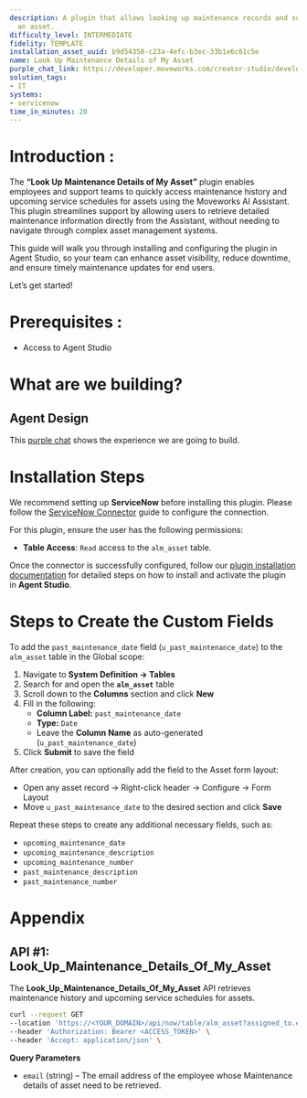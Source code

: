```yaml
---
description: A plugin that allows looking up maintenance records and schedules for
  an asset.
difficulty_level: INTERMEDIATE
fidelity: TEMPLATE
installation_asset_uuid: b9d54358-c23a-4efc-b3ec-33b1e6c61c5e
name: Look Up Maintenance Details of My Asset
purple_chat_link: https://developer.moveworks.com/creator-studio/developer-tools/purple-chat/?conversation=%7B%22startTimestamp%22%3A%2211%3A43+AM%22%2C%22messages%22%3A%5B%7B%22parts%22%3A%5B%7B%22richText%22%3A%22%3Cp%3EI+want+to+see+the+maintenance+details+for+my+assets%3C%2Fp%3E%22%7D%5D%2C%22role%22%3A%22user%22%7D%2C%7B%22parts%22%3A%5B%7B%22richText%22%3A%22%3Cp%3EI+can+help+with+that.+Here+are+the+assets+assigned+to+you+in+%3Cb%3EServiceNow%3C%2Fb%3E.+Which+one+are+you+looking+for%3F%3C%2Fp%3E%22%7D%2C%7B%22buttons%22%3A%5B%7B%22buttonText%22%3A%22MacBook+Pro+16-inch+%28C02G308QJYVW%29%22%7D%2C%7B%22buttonText%22%3A%22Dell+Monitor+U308F%22%7D%2C%7B%22buttonText%22%3A%22iPhone+14+Pro+%28F17Y53N4P2%29%22%7D%5D%7D%5D%2C%22role%22%3A%22assistant%22%7D%2C%7B%22parts%22%3A%5B%7B%22richText%22%3A%22%3Cp%3EMacBook+Pro+16-inch+%28C02G308QJYVW%29%3C%2Fp%3E%22%7D%5D%2C%22role%22%3A%22user%22%7D%2C%7B%22parts%22%3A%5B%7B%22reasoningSteps%22%3A%5B%7B%22richText%22%3A%22Searching+for+asset+%27MacBook+Pro+16-inch+%28C02G308QJYVW%29%27+in+ServiceNow.%22%2C%22status%22%3A%22success%22%7D%2C%7B%22richText%22%3A%22Fetching+maintenance+records+and+schedule.%22%2C%22status%22%3A%22success%22%7D%5D%7D%2C%7B%22richText%22%3A%22%3Cp%3EHere+are+the+maintenance+details+for+%3Cb%3EMacBook+Pro+16-inch+%28C02G308QJYVW%29%3C%2Fb%3E.%3C%2Fp%3E%3Cp%3E%3Cb%3EPast+Maintenance%3A%3C%2Fb%3E%3C%2Fp%3E%3Cul%3E%3Cli%3E%3Cb%3EAug+15%2C+2023%3A%3C%2Fb%3E+Battery+replacement+%28INC0010045%29%3C%2Fli%3E%3C%2Ful%3E%3Cp%3E%3Cb%3EUpcoming+Schedule%3A%3C%2Fb%3E%3C%2Fp%3E%3Cul%3E%3Cli%3E%3Cb%3EOct+28%2C+2024%3A%3C%2Fb%3E+Logic+board+diagnostics+%28CHG0030012%29%3C%2Fli%3E%3C%2Ful%3E%22%7D%2C%7B%22citations%22%3A%5B%7B%22citationTitle%22%3A%22MacBook+Pro+16-inch+%28C02G308QJYVW%29%22%2C%22connectorName%22%3A%22servicenow%22%7D%5D%7D%5D%2C%22role%22%3A%22assistant%22%7D%5D%7D
solution_tags:
- IT
systems:
- servicenow
time_in_minutes: 20
---
```


# **Introduction :**

The **“Look Up Maintenance Details of My Asset”** plugin enables employees and support teams to quickly access maintenance history and upcoming service schedules for assets using the Moveworks AI Assistant. This plugin streamlines support by allowing users to retrieve detailed maintenance information directly from the Assistant, without needing to navigate through complex asset management systems.

This guide will walk you through installing and configuring the plugin in Agent Studio, so your team can enhance asset visibility, reduce downtime, and ensure timely maintenance updates for end users.

Let’s get started!

# Prerequisites :

- Access to Agent Studio

# What are we building?

## **Agent Design**

This [purple chat](https://developer.moveworks.com/creator-studio/developer-tools/purple-chat/?conversation=%7B%22startTimestamp%22%3A%2211%3A43+AM%22%2C%22messages%22%3A%5B%7B%22parts%22%3A%5B%7B%22richText%22%3A%22%3Cp%3EI+want+to+see+the+maintenance+details+for+my+assets%3C%2Fp%3E%22%7D%5D%2C%22role%22%3A%22user%22%7D%2C%7B%22parts%22%3A%5B%7B%22richText%22%3A%22%3Cp%3EI+can+help+with+that.+Here+are+the+assets+assigned+to+you+in+%3Cb%3EServiceNow%3C%2Fb%3E.+Which+one+are+you+looking+for%3F%3C%2Fp%3E%22%7D%2C%7B%22buttons%22%3A%5B%7B%22buttonText%22%3A%22MacBook+Pro+16-inch+%28C02G308QJYVW%29%22%7D%2C%7B%22buttonText%22%3A%22Dell+Monitor+U308F%22%7D%2C%7B%22buttonText%22%3A%22iPhone+14+Pro+%28F17Y53N4P2%29%22%7D%5D%7D%5D%2C%22role%22%3A%22assistant%22%7D%2C%7B%22parts%22%3A%5B%7B%22richText%22%3A%22%3Cp%3EMacBook+Pro+16-inch+%28C02G308QJYVW%29%3C%2Fp%3E%22%7D%5D%2C%22role%22%3A%22user%22%7D%2C%7B%22parts%22%3A%5B%7B%22reasoningSteps%22%3A%5B%7B%22richText%22%3A%22Searching+for+asset+%27MacBook+Pro+16-inch+%28C02G308QJYVW%29%27+in+ServiceNow.%22%2C%22status%22%3A%22success%22%7D%2C%7B%22richText%22%3A%22Fetching+maintenance+records+and+schedule.%22%2C%22status%22%3A%22success%22%7D%5D%7D%2C%7B%22richText%22%3A%22%3Cp%3EHere+are+the+maintenance+details+for+%3Cb%3EMacBook+Pro+16-inch+%28C02G308QJYVW%29%3C%2Fb%3E.%3C%2Fp%3E%3Cp%3E%3Cb%3EPast+Maintenance%3A%3C%2Fb%3E%3C%2Fp%3E%3Cul%3E%3Cli%3E%3Cb%3EAug+15%2C+2023%3A%3C%2Fb%3E+Battery+replacement+%28INC0010045%29%3C%2Fli%3E%3C%2Ful%3E%3Cp%3E%3Cb%3EUpcoming+Schedule%3A%3C%2Fb%3E%3C%2Fp%3E%3Cul%3E%3Cli%3E%3Cb%3EOct+28%2C+2024%3A%3C%2Fb%3E+Logic+board+diagnostics+%28CHG0030012%29%3C%2Fli%3E%3C%2Ful%3E%22%7D%2C%7B%22citations%22%3A%5B%7B%22citationTitle%22%3A%22MacBook+Pro+16-inch+%28C02G308QJYVW%29%22%2C%22connectorName%22%3A%22servicenow%22%7D%5D%7D%5D%2C%22role%22%3A%22assistant%22%7D%5D%7D) shows the experience we are going to build.

# **Installation Steps**

We recommend setting up **ServiceNow** before installing this plugin. Please follow the [ServiceNow Connector](https://developer.moveworks.com/marketplace/package/?id=servicenow&hist=home%2Cbrws#how-to-implement) guide to configure the connection.

For this plugin, ensure the user has the following permissions:

- **Table Access**: `Read` access to the `alm_asset` table.

Once the connector is successfully configured, follow our [plugin installation documentation](https://help.moveworks.com/docs/ai-agent-marketplace-installation) for detailed steps on how to install and activate the plugin in **Agent Studio**.

# **Steps to Create the Custom Fields**

To add the `past_maintenance_date` field (`u_past_maintenance_date`) to the `alm_asset` table in the Global scope:

1. Navigate to **System Definition → Tables**
2. Search for and open the **`alm_asset`** table
3. Scroll down to the **Columns** section and click **New**
4. Fill in the following:
    - **Column Label:** `past_maintenance_date`
    - **Type:** `Date`
    - Leave the **Column Name** as auto-generated (`u_past_maintenance_date`)
5. Click **Submit** to save the field

After creation, you can optionally add the field to the Asset form layout:

- Open any asset record → Right-click header → Configure → Form Layout
- Move `u_past_maintenance_date` to the desired section and click **Save**

Repeat these steps to create any additional necessary fields, such as:

- `upcoming_maintenance_date`
- `upcoming_maintenance_description`
- `upcoming_maintenance_number`
- `past_maintenance_description`
- `past_maintenance_number`

# **Appendix**

## API #1: Look_Up_Maintenance_Details_Of_My_Asset

The **Look_Up_Maintenance_Details_Of_My_Asset** API retrieves maintenance history and upcoming service schedules for assets.

```bash
curl --request GET
--location 'https://<YOUR_DOMAIN>/api/now/table/alm_asset?assigned_to.email={{email}}&sysparm_fields=display_name%2Cu_upcoming_maintenance_date%2Cu_upcoming_maintenance_number%2Cu_upcoming_maintenance_description%2Cu_past_maintenance_number%2Cu_past_maintenance_date%2Cu_past_maintenance_description%2Casset_tag' \
--header 'Authorization: Bearer <ACCESS_TOKEN>' \
--header 'Accept: application/json' \
```

**Query Parameters**

- `email` (string) – The email address of the employee whose Maintenance details of asset need to be retrieved.